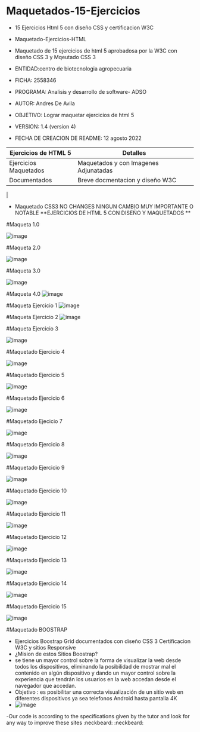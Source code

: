 # Maquetados-15-Ejercicios

- 15 Ejercicios Html 5 con diseño CSS y certificacion W3C
- Maquetado-Ejercicios-HTML

- Maquetado de 15 ejercicios de html 5 aprobadosa por la W3C con diseño CSS 3 y Mqeutado CSS 3

- 	ENTIDAD:centro de biotecnologia agropecuaria
- FICHA: 2558346
-	PROGRAMA: Analisis y desarrollo de software- ADSO
-	AUTOR: Andres De Avila
-	OBJETIVO: Lograr maquetar ejercicios de html 5
-	VERSION: 1.4 (version 4)

-	FECHA DE CREACION DE README: 12 agosto 2022

| Ejercicios de HTML 5| Detalles |
| --- | --- |
| Ejercicios Maquetados  | Maquetados y con Imagenes Adjunatadas  |
| Documentados  | Breve docmentacion y diseño W3C
|

- Maquetado CSS3	NO CHANGES
NINGUN CAMBIO MUY IMPORTANTE O NOTABLE **EJERCICIOS DE HTML 5 CON DISEÑO Y MAQUETADOS **

#Maqueta 1.0

 ![image](https://user-images.githubusercontent.com/110643161/192337569-28c315e9-062c-43b4-a64c-394e37af8233.png)

#Maqueta 2.0

 ![image](https://user-images.githubusercontent.com/110643161/192338459-bfb20f4b-c0ff-406b-9e4b-06a7a32185e6.png)

#Maqueta 3.0  

 ![image](https://user-images.githubusercontent.com/110643161/192338496-f3f51a25-f5f3-47f6-b741-c7ea9991f151.png)

#Maqueta 4.0
 ![image](https://user-images.githubusercontent.com/110643161/192338525-537b50b1-a128-4cc7-afca-8370a29b6347.png)

#Maqueta Ejercicio 1
 ![image](https://user-images.githubusercontent.com/110643161/192338560-e6bd0178-d629-478b-bbff-cd54644e7638.png)

#Maqueta Ejercicio 2
 ![image](https://user-images.githubusercontent.com/110643161/192338582-9bfcb3fa-1344-43bd-8bf4-c00daf5288c9.png)

#Maqueta Ejercicio 3

 ![image](https://user-images.githubusercontent.com/110643161/192338611-5688b214-1ef7-43c5-8d50-3f14c391c0ff.png)

#Maquetado Ejercicio 4

 ![image](https://user-images.githubusercontent.com/110643161/192338629-42f1c12e-16f9-4528-a955-6a55d8a03609.png)

#Maquetado Ejercicio 5

 ![image](https://user-images.githubusercontent.com/110643161/192338655-2215854d-5ef9-4ce3-893f-8b38411e7c1b.png)

#Maquetado Ejercicio 6

 ![image](https://user-images.githubusercontent.com/110643161/192338675-4713b66f-ddf6-43d4-b0bb-9a7d8a4e91f2.png)

#Maquetado Ejecicio 7

 ![image](https://user-images.githubusercontent.com/110643161/192338702-07ac661e-612e-4d49-9ceb-ffd9519315fe.png)

#Maquetado Ejercicio 8

 ![image](https://user-images.githubusercontent.com/110643161/192338722-5107e378-9948-413a-84f6-d2daca78183f.png)

#Maquetado Ejercicio 9

 ![image](https://user-images.githubusercontent.com/110643161/192338748-fd81a7bb-b1c7-45be-8aee-85759295da01.png)

#Maquetado Ejercicio 10

 ![image](https://user-images.githubusercontent.com/110643161/192338782-98fa57e7-61af-4bb4-ba8f-16de56187644.png)

#Maquetado Ejercicio 11

 ![image](https://user-images.githubusercontent.com/110643161/192338812-310a306a-1160-4bb5-8372-814cde3d052b.png)

#Maquetado Ejercicio 12

 ![image](https://user-images.githubusercontent.com/110643161/192338839-78b6412b-f26b-4926-94a1-072f28d4b6b0.png)

#Maquetado Ejercicio 13

 ![image](https://user-images.githubusercontent.com/110643161/192338860-1c7e3eeb-1532-4552-9569-ed24b24128b3.png)

#Maquetado Ejercicio 14

 ![image](https://user-images.githubusercontent.com/110643161/192338888-0bb44669-b601-42da-885d-7721f459b1e7.png)

#Maquetado Ejercicio 15

![image](https://user-images.githubusercontent.com/110643161/192338937-13b1a94b-9c07-479b-a795-016402f0c94e.png)

 #Maquetado BOOSTRAP 
 - Ejercicios Boostrap Grid documentados con diseño CSS 3 Certificacion W3C y sitios Responsive 
 - ¿Mision de estos Sitios Boostrap?
 - se tiene un mayor control sobre la forma de visualizar la web desde todos los dispositivos, eliminando la posibilidad de mostrar mal el contenido en algún dispositivo y dando un mayor control sobre la experiencia que tendrán los usuarios en la web accedan desde el navegador que accedan.
 - Objetivo : es posibilitar una correcta visualización de un sitio web en diferentes dispositivos ya sea telefonos Android hasta pantalla 4K
 - ![image](https://user-images.githubusercontent.com/110643161/192341420-e2a4d833-173d-4615-91c4-2df29e903d0f.png)
 
 -Our code is according to the specifications given by the tutor and look for any way to improve these sites :neckbeard: :neckbeard: 

